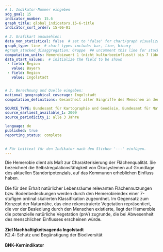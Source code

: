 ```yaml
---
# 1. Indikator-Nummer eingeben 
sdg_goal: 15 
indicator_number: 15.6
graph_title: global_indicators.15-6-title
indicator_sort_order: 15-06-01
 
# 2. Grafikart auswaehlen: 
data_non_statistical: false  # set to 'false' for chart/graph visualization 
graph_type: line  # chart types include: bar, line, binary 
#graph_stacked_disaggregation: Gruppe  ## uncomment this line for stacked bars. eplace 'Geschlecht' with the field of aggregation. 
computation_units: Hemerobiewert 1 (nicht kulturbeeinflusst) bis 7 (übermäßig stark kulturbeeinflusst)
data_start_values:  # initialize the field to be shown  
 - field: Region 
   value: Bayern
 - field: Region
   value: Ingolstadt


# 3. Berechnung und Quelle eingeben: 
national_geographical_coverage: Ingolstadt
computation_definitions: Gesamtheit aller Eingriffe des Menschen in den Naturhaushalt (Hemerobieindex)

SOURCE_TYPE: Bundesamt für Kartographie und Geodäsie, Bundesamt für Naturschutz, <a href="https://monitor.ioer.de/?rid=4649">Leibniz-Institut für Ökologische Raumentwicklung</a> bereitgestellt über das <a href="https://sdg-portal.de/">SDG-Portal</a> der Bertelsmann-Stiftung  # data source  
source_earliest_available_1: 2009
source_periodicity_1: alle 3 Jahre

language: de   
published: true 
reporting_status: complete
 
 
# Für Leittext für den Indikator nach den Stichen '---' einfügen. 
---
```

Die Hemerobie dient als Maß zur Charakterisierung der Flächenqualität. Sie bezeichnet die Selbstregulationsfähigkeit von Ökosystemen auf Grundlage des aktuellen Standortpotenzials, auf das Kommunen erheblichen
Einfluss haben.<br>
<br>
Die für den Erhalt natürlicher Lebensräume relevanten Flächennutzungen bzw. Bodenbedeckungen werden durch den Hemerobieindex einer 7-stufigen ordinal skalierten
Klassifikation zugeordnet. Im Gegensatz zum Konzept der Naturnähe, das eine rekonstruierte Vegetation repräsentiert, die vor der Besiedlung durch den Menschen existierte, liegt
der Hemerobie die potenzielle natürliche Vegetation (pnV) zugrunde, die bei Abwesenheit des menschlichen Einflusses erscheinen würde.<br>
<br>
<b>Ziel Nachhaltigkeitsagenda Ingolstadt</b><br>
K2.4: Schutz und Begünstigung der Biodiversität<br>
<br>
<b>BNK-Kernindikator</b>

